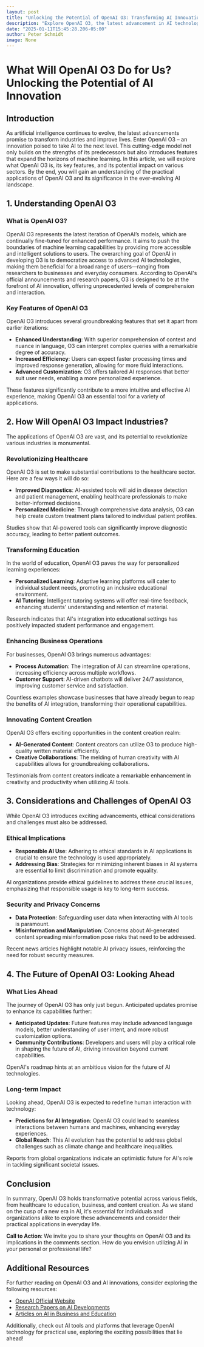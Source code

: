 ```yaml
---
layout: post
title: "Unlocking the Potential of OpenAI O3: Transforming AI Innovation"
description: "Explore OpenAI O3, the latest advancement in AI technology, which offers enhanced understanding, efficiency, and customization. Discover its transformative impact on industries such as healthcare, education, business, and content creation."
date: "2025-01-11T15:45:28.206-05:00"
author: Peter Schmidt
image: None
---
```

# What Will OpenAI O3 Do for Us? Unlocking the Potential of AI Innovation

## Introduction

As artificial intelligence continues to evolve, the latest advancements promise to transform industries and improve lives. Enter OpenAI O3 – an innovation poised to take AI to the next level. This cutting-edge model not only builds on the strengths of its predecessors but also introduces features that expand the horizons of machine learning. In this article, we will explore what OpenAI O3 is, its key features, and its potential impact on various sectors. By the end, you will gain an understanding of the practical applications of OpenAI O3 and its significance in the ever-evolving AI landscape.

## 1. Understanding OpenAI O3

### What is OpenAI O3?

OpenAI O3 represents the latest iteration of OpenAI’s models, which are continually fine-tuned for enhanced performance. It aims to push the boundaries of machine learning capabilities by providing more accessible and intelligent solutions to users. The overarching goal of OpenAI in developing O3 is to democratize access to advanced AI technologies, making them beneficial for a broad range of users—ranging from researchers to businesses and everyday consumers. According to OpenAI's official announcements and research papers, O3 is designed to be at the forefront of AI innovation, offering unprecedented levels of comprehension and interaction.

### Key Features of OpenAI O3

OpenAI O3 introduces several groundbreaking features that set it apart from earlier iterations:

- **Enhanced Understanding**: With superior comprehension of context and nuance in language, O3 can interpret complex queries with a remarkable degree of accuracy.
- **Increased Efficiency**: Users can expect faster processing times and improved response generation, allowing for more fluid interactions.
- **Advanced Customization**: O3 offers tailored AI responses that better suit user needs, enabling a more personalized experience.

These features significantly contribute to a more intuitive and effective AI experience, making OpenAI O3 an essential tool for a variety of applications.

## 2. How Will OpenAI O3 Impact Industries?

The applications of OpenAI O3 are vast, and its potential to revolutionize various industries is monumental.

### Revolutionizing Healthcare

OpenAI O3 is set to make substantial contributions to the healthcare sector. Here are a few ways it will do so:

- **Improved Diagnostics**: AI-assisted tools will aid in disease detection and patient management, enabling healthcare professionals to make better-informed decisions.
- **Personalized Medicine**: Through comprehensive data analysis, O3 can help create custom treatment plans tailored to individual patient profiles.

Studies show that AI-powered tools can significantly improve diagnostic accuracy, leading to better patient outcomes.

### Transforming Education

In the world of education, OpenAI O3 paves the way for personalized learning experiences:

- **Personalized Learning**: Adaptive learning platforms will cater to individual student needs, promoting an inclusive educational environment.
- **AI Tutoring**: Intelligent tutoring systems will offer real-time feedback, enhancing students' understanding and retention of material.

Research indicates that AI's integration into educational settings has positively impacted student performance and engagement.

### Enhancing Business Operations

For businesses, OpenAI O3 brings numerous advantages:

- **Process Automation**: The integration of AI can streamline operations, increasing efficiency across multiple workflows.
- **Customer Support**: AI-driven chatbots will deliver 24/7 assistance, improving customer service and satisfaction.

Countless examples showcase businesses that have already begun to reap the benefits of AI integration, transforming their operational capabilities.

### Innovating Content Creation

OpenAI O3 offers exciting opportunities in the content creation realm:

- **AI-Generated Content**: Content creators can utilize O3 to produce high-quality written material efficiently.
- **Creative Collaborations**: The melding of human creativity with AI capabilities allows for groundbreaking collaborations.

Testimonials from content creators indicate a remarkable enhancement in creativity and productivity when utilizing AI tools.

## 3. Considerations and Challenges of OpenAI O3

While OpenAI O3 introduces exciting advancements, ethical considerations and challenges must also be addressed.

### Ethical Implications

- **Responsible AI Use**: Adhering to ethical standards in AI applications is crucial to ensure the technology is used appropriately.
- **Addressing Bias**: Strategies for minimizing inherent biases in AI systems are essential to limit discrimination and promote equality.

AI organizations provide ethical guidelines to address these crucial issues, emphasizing that responsible usage is key to long-term success.

### Security and Privacy Concerns

- **Data Protection**: Safeguarding user data when interacting with AI tools is paramount.
- **Misinformation and Manipulation**: Concerns about AI-generated content spreading misinformation pose risks that need to be addressed.

Recent news articles highlight notable AI privacy issues, reinforcing the need for robust security measures.

## 4. The Future of OpenAI O3: Looking Ahead

### What Lies Ahead

The journey of OpenAI O3 has only just begun. Anticipated updates promise to enhance its capabilities further:

- **Anticipated Updates**: Future features may include advanced language models, better understanding of user intent, and more robust customization options.
- **Community Contributions**: Developers and users will play a critical role in shaping the future of AI, driving innovation beyond current capabilities.

OpenAI's roadmap hints at an ambitious vision for the future of AI technologies.

### Long-term Impact

Looking ahead, OpenAI O3 is expected to redefine human interaction with technology:

- **Predictions for AI Integration**: OpenAI O3 could lead to seamless interactions between humans and machines, enhancing everyday experiences.
- **Global Reach**: This AI evolution has the potential to address global challenges such as climate change and healthcare inequalities.

Reports from global organizations indicate an optimistic future for AI's role in tackling significant societal issues.

## Conclusion

In summary, OpenAI O3 holds transformative potential across various fields, from healthcare to education, business, and content creation. As we stand on the cusp of a new era in AI, it's essential for individuals and organizations alike to explore these advancements and consider their practical applications in everyday life. 

**Call to Action**: We invite you to share your thoughts on OpenAI O3 and its implications in the comments section. How do you envision utilizing AI in your personal or professional life? 

## Additional Resources

For further reading on OpenAI O3 and AI innovations, consider exploring the following resources:

- [OpenAI Official Website](https://openai.com)
- [Research Papers on AI Developments](https://openai.com/research/)
- [Articles on AI in Business and Education](https://www.forbes.com/sites/forbestechcouncil/)

Additionally, check out AI tools and platforms that leverage OpenAI technology for practical use, exploring the exciting possibilities that lie ahead!